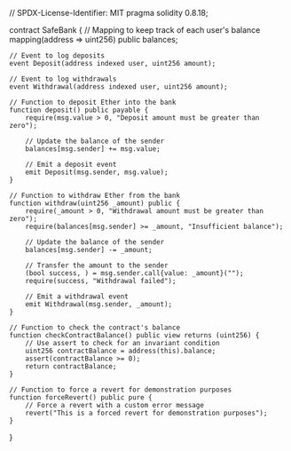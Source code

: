 // SPDX-License-Identifier: MIT
pragma solidity 0.8.18;

contract SafeBank {
    // Mapping to keep track of each user's balance
    mapping(address => uint256) public balances;

    // Event to log deposits
    event Deposit(address indexed user, uint256 amount);

    // Event to log withdrawals
    event Withdrawal(address indexed user, uint256 amount);

    // Function to deposit Ether into the bank
    function deposit() public payable {
        require(msg.value > 0, "Deposit amount must be greater than zero");

        // Update the balance of the sender
        balances[msg.sender] += msg.value;

        // Emit a deposit event
        emit Deposit(msg.sender, msg.value);
    }

    // Function to withdraw Ether from the bank
    function withdraw(uint256 _amount) public {
        require(_amount > 0, "Withdrawal amount must be greater than zero");
        require(balances[msg.sender] >= _amount, "Insufficient balance");

        // Update the balance of the sender
        balances[msg.sender] -= _amount;

        // Transfer the amount to the sender
        (bool success, ) = msg.sender.call{value: _amount}("");
        require(success, "Withdrawal failed");

        // Emit a withdrawal event
        emit Withdrawal(msg.sender, _amount);
    }

    // Function to check the contract's balance
    function checkContractBalance() public view returns (uint256) {
        // Use assert to check for an invariant condition
        uint256 contractBalance = address(this).balance;
        assert(contractBalance >= 0);
        return contractBalance;
    }

    // Function to force a revert for demonstration purposes
    function forceRevert() public pure {
        // Force a revert with a custom error message
        revert("This is a forced revert for demonstration purposes");
    }
}
